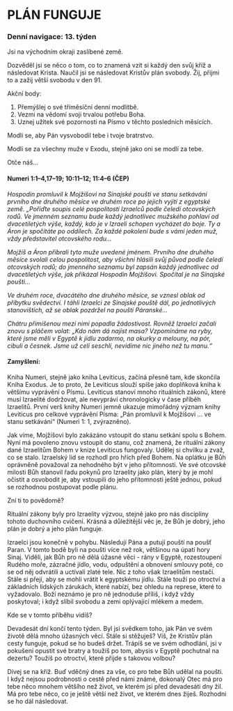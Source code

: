 # PLÁN FUNGUJE  

### Denní navigace: 13. týden

Jsi na východním okraji zaslíbené země.

Dozvěděl jsi se něco o tom, co to znamená vzít si každý den svůj kříž a následovat Krista. Naučil jsi se následovat Kristův plán svobody. Žij, přijmi to a zažij větší svobodu v den 91.

Akční body:
1. Přemýšlej o své tříměsíční denní modlitbě.
2. Vezmi na vědomí svoji trvalou potřebu Boha.
3. Uznej užitek své pozornosti na Písmo v těchto posledních měsících.

Modli se, aby Pán vysvobodil tebe i tvoje bratrstvo.

Modli se za všechny muže v Exodu, stejně jako oni se modlí za tebe.

Otče náš...
#### Numeri 1:1–4,17–19; 10:11–12; 11:4–6 (ČEP)
*Hospodin promluvil k Mojžíšovi na Sínajské poušti ve stanu setkávání prvního dne druhého měsíce ve druhém roce po jejich vyjití z egyptské země. „Pořiďte soupis celé pospolitosti Izraelců podle čeledí otcovských rodů. Ve jmenném seznamu bude každý jednotlivec mužského pohlaví od dvacetiletých výše, každý, kdo je v Izraeli schopen vycházet do boje. Ty a Áron je spočítáte po oddílech. Za každé pokolení bude s vámi jeden muž, vždy představitel otcovského rodu...*

*Mojžíš a Áron přibrali tyto muže uvedené jménem. Prvního dne druhého měsíce svolali celou pospolitost, aby všichni hlásili svůj původ podle čeledí otcovských rodů; do jmenného seznamu byl zapsán každý jednotlivec od dvacetiletých výše, jak přikázal Hospodin Mojžíšovi. Spočítal je na Sínajské poušti...*

*Ve druhém roce, dvacátého dne druhého měsíce, se vznesl oblak od příbytku svědectví. I táhli Izraelci ze Sínajské pouště dál, po jednotlivých stanovištích, až se oblak pozdržel na poušti Páranské...*

*Chátru přimíšenou mezi nimi popadla žádostivost. Rovněž Izraelci začali znovu s pláčem volat: „Kdo nám dá najíst masa? Vzpomínáme na ryby, které jsme měli v Egyptě k jídlu zadarmo, na okurky a melouny, na pór, cibuli a česnek. Jsme už celí seschlí, nevidíme nic jiného než tu manu.“*

#### Zamyšlení:
Kniha Numeri, stejně jako kniha Leviticus, začíná přesně tam, kde skončila Kniha Exodus. Je to proto, že Leviticus slouží spíše jako doplňková kniha k většímu vyprávění o Písmu. Leviticus stanoví mnoho rituálních zákonů, které musí Izraelité dodržovat, ale nevypráví chronologicky v čase příběh Izraelitů. První verš knihy Numeri jemně ukazuje mimořádný význam knihy Leviticus pro celkové vyprávění Písma: „Pán promluvil k Mojžíšovi ... ve stanu setkávání“ (Numeri 1: 1, zvýrazněno).  

Jak víme, Mojžíšovi bylo zakázáno vstoupit do stanu setkání spolu s Bohem. Nyní má povoleno znovu vstoupit do stanu, což znamená, že rituální zákony dané Izraelitům Bohem v knize Leviticus fungovaly. Udělej si chvilku a zvaž, co se stalo. Izraelský lid se rozhodl pro hřích před Bohem. Na oplátku je Bůh oprávněně považoval za nehodného být v jeho přítomnosti. Ve své otcovské milosti Bůh stanovil řadu pokynů pro Izraelity jako plán, který by je mohl očistit a osvobodit je, aby vstoupili do jeho přítomnosti ještě jednou, pokud se rozhodnou postupovat podle plánu.

Zní ti to povědomě?

Rituální zákony byly pro Izraelity výzvou, stejně jako pro nás disciplíny tohoto duchovního cvičení. Krásná a důležitější věc je, že Bůh je dobrý, jeho plán je dobrý a jeho plán funguje.

Izraelci jsou konečně v pohybu. Následují Pána a putují pouští na poušť Paran. V tomto bodě byli na poušti více než rok, většinou na úpatí hory Sinaj. Viděli, jak Bůh pro ně dělá úžasné věci - rány v Egyptě, rozestoupení Rudého moře, zázračné jídlo, vodu, odpuštění a obnovení smlouvy poté, co se od něj odvrátili a uctívali zlaté tele. Nic z toho však Izraelitům nestačí. Stále si přejí, aby se mohli vrátit k egyptskému jídlu. Stále touží po otroctví a základních lidských zárukách, které nabízí, bez ohledu na represe, které to vyžadovalo. Boží neznámo je pro ně jednoduše příliš, i když vždy poskytoval; i když slíbil svobodu a zemi oplývající mlékem a medem.

Kde se v tomto příběhu vidíš?

Devadesát dní končí tento týden. Byl jsi svědkem toho, jak Pán ve svém životě dělá mnoho úžasných věcí. Stále si stěžuješ? Víš, že Kristův plán cesty funguje, pokud se ho budeš držet. Trápíš se ve svém odhodlání, jsi v pokušení opustit své bratry a toužíš po tom, abysis v Egyptě pochutnal na dezertu? Toužíš po otroctví, které přijde s takovou volbou?

Dívej se na kříž. Buď vděčný dnes za vše, co pro tebe Bůh udělal na poušti. I když nejsou podrobnosti o cestě před námi známé, dokonalý Otec má pro tebe něco mnohem většího než život, ve kterém jsi před devadesáti dny žil. Má pro tebe něco, co je ještě větší než život, ve kterém dnes žiješ. Rozhodni se ho dál následovat.
